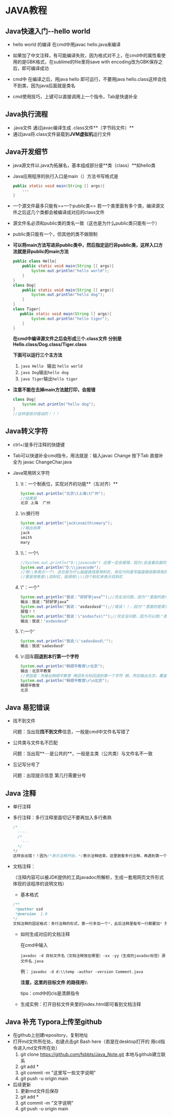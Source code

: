 # JAVA教程



## Java快速入门--hello world

+ hello world 的编译 在cmd中用javac hello.java来编译

- 如果加了中文注释，有可能编译失败，因为格式对不上，在cmd中的属性看使用的是GBK格式，在sublime的file里将save with encoding改为GBK保存之后，即可编译成功

+ cmd中 在编译之后，用java hello 即可运行，不要用java hello.class这样会找不到类，因为java后面就是类名

- cmd使用技巧，上键可以直接调用上一个指令，Tab是快速补全



## Java执行流程

- .java文件 通过javac编译生成 .class文件**（字节码文件）**
- 通过java将.class文件装载到**JVM虚拟机**运行文件



## Java开发细节

- java源文件以.java为拓展名，基本组成部分是**类（class）**如hello类

- Java应用程序的执行入口是main（）方法书写格式是

  ```java
  public static void main(String [] args){
      ···
  }
  ```

- 一个源文件最多只能有==一个public类== 若一个类里面有多个类，编译源文件之后这几个类都会被编译成对应的class文件

- 源文件名必须和public类的类名一致（这也是为什么public类只能有一个）

- public类只能有一个，但其他的类不做限制

- **可以将main方法写进非public类中，然后指定运行非public类，这样入口方法就是非public的main方法**

  ```java
  public class Hello{
      public static void main(String [] args){
          System.out.println("hello world");
      }
  }
  class Dog{
      public static void main(String [] args){
          System.out.println("hello dog");
      }
  }
  class Tiger{
     public static void main(String [] args){
          System.out.println("hello tiger");
      }
  }
  ```

  **在cmd中编译源文件之后会形成三个.class文件 分别是Hello.class/Dog.class/Tiger.class**

  **下面可以运行三个主方法**

  1. `java Hello `    输出 `hello world`
  2. `java Dog`输出`hello dog`
  3. `java Tiger`输出`hello tiger`

- **注意不能在去掉main方法就打印，会报错**

  ```java
  class Dog{
      System.out.println("hello dog");
  }
  //这样是绝对错误的！！！
  ```



## Java转义字符

- ctrl+/是多行注释的快捷键

- Tab可以快速补全cmd指令，用法就是：输入javac Change 按下Tab 直接补全为 javac ChangeChar.java

- Java常用转义字符

  1. \t：一个制表位，实现对齐的功能**（左对齐）**

     ```java
     System.out.println("北京\t上海\t广州");
     //结果是
     北京	上海	广州
     ```

  2. \n:换行符

     ```java
     System.out.println("jack\nsmith\nmary");
     //输出结果
     jack
     smith
     mary
     ```

  3. \\\：一个\

     ```java
     //System.out.println("D:\javacode") 这里一定会报错，因为\会连着后面的j，要么是变成其他转义字符，要么就是直接报错。
     System.out.println("D:\\javacode");
     //用\\来表示一个\ 这也是为什么磁盘路径是单斜杠，但在代码里写磁盘路径都得用双斜杠，因为两个双斜杠才表示一个单斜杠
     //要是想表是\\双斜杠，就得用\\\\四个斜杠来表示双斜杠
     ```

     

  4. \\"：一个"

     ```java
     System.out.println("我说：“好好学java”");//完全没问题，因为""里面的是中文的“”所以不会有歧义
     输出：我说：“好好学java”
     System.out.println("我说："asdasdasd"");//错误！！，因为""里面的是英文的""起冲突了。
     报错！！
     System.out.println("我说：\"asdasfvs\"");//完全没问题，因为可以用\"表示一个"是字符串一部分
     输出：我说："asdasdasd"
     ```

  5. \\':一个'

     ```java
     System.out.println("我说:\'sadasdasd\'");
     输出：我说'sadasdasd'
     ```

  6. \r:回车**回退到本行第一个字符**

     ```java
     System.out.println("韩顺平教育\r北京");
     输出：北京平教育
     //原因是：先输出韩顺平教育 再回车光标回退到第一个字符 韩，然后输出北京，覆盖了韩顺两个字
     System.out.println("韩顺平教育\r\n北京");
     韩顺平教育
     北京
     ```

     

## Java 易犯错误

- 找不到文件

  问题：当出现**找不到文件**信息，一般是cmd中文件名写错了

- 公共类与文件名不匹配

  问题：当出现**····是公共的**，一般是主类（公共类）与文件名不一致

- 忘记写分号了

  问题：出现提示信息 第几行需要分号



## Java 注释

- 单行注释

- 多行注释：多行注释里面切记不要再加入多行煮熟

  ```java
  /*
  	····
  	/*
      ···
  	*/
  */
  这样会出错！！因为/*表示注释开始，*/表示注释结束，这里嵌套多行注释，再遇到第一个*/就表示注释结束，下面的*/就被孤立，会报错！！
  ```

- 文档注释：

  （注释内容可以被JDK提供的工具javadoc所解析，生成一套用网页文件形式体现的该程序的说明文档）

  - 基本格式

  ```java
  /**
   *@author szd 
   *@version  1.0
  */
  文档注释的固定格式：多行注释的形式，第一行多加一个*，此后注释里每写一行都要加* 然后加@author之类的javadoc标签
  ```

  - 如何生成对应的文档注释

    在cmd中输入

    `javadoc -d 目标文件名（文档注释放在哪里）-xx -yy（生成的javadoc标签）源文件名.java`

    例： `javadoc -d d:\\temp -author -version Comment.java`

    **注意，这里的目标文件 的路径用\\**\

    tips：cmd中的cls是清屏指令

  - 生成实例：打开目标文件夹里的index.html即可看到文档注释

## Java 补充 Typora上传至github

- 在github上创建repository，复制地址
- 打开md文件所在处，右键点击git Bash here（若是在desktop打开的 用cd指令进入md文件所在处）
  1. git clone https://github.com/fsbbts/Java_Note.git 本地与github建立联系
  2. git add *
  3. git commit -m "这里写一些文字说明"
  4. git push -u origin main
- 后续更新
  1. 更新md文件后保存
  2. git add *
  3. git commit -m "文字说明"
  4. git push -u origin main
